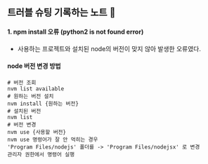 ## 트러블 슈팅 기록하는 노트 📃 

#### 1. npm install 오류 (python2 is not found error) 
- 사용하는 프로젝트와 설치된 node의 버전이 맞지 않아 발생한 오류였다. 

#### node 버전 변경 방법
```
# 버전 조회
nvm list available
# 원하는 버전 설치
nvm install {원하는 버전}
# 설치된 버전
nvm list
# 버전 변경
nvm use {사용할 버전}
nvm use 명령어가 잘 안 먹히는 경우
'Program Files/nodejs' 폴더를 -> 'Program Files/nodejsx' 로 변경
관리자 권한에서 명령어 실행
```
